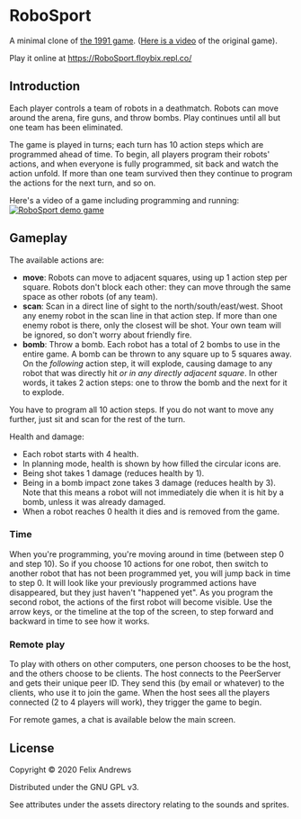 # RoboSport

A minimal clone of [the 1991 game](https://en.wikipedia.org/wiki/RoboSport). ([Here is a video](https://www.youtube.com/watch?v=gM2dTNLRUfU) of the original game).

Play it online at https://RoboSport.floybix.repl.co/

## Introduction

Each player controls a team of robots in a deathmatch. Robots can move around the arena, fire guns, and throw bombs. Play continues until all but one team has been eliminated.

The game is played in turns; each turn has 10 action steps which are programmed ahead of time. To begin, all players program their robots' actions, and when everyone is fully programmed, sit back and watch the action unfold. If more than one team survived then they continue to program the actions for the next turn, and so on.

Here's a video of a game including programming and running:
[![RoboSport demo game](http://img.youtube.com/vi/0iRxI6ENNnA/0.jpg)](https://youtu.be/0iRxI6ENNnA)

## Gameplay

The available actions are:
* __move__: Robots can move to adjacent squares, using up 1 action step per square. Robots don't block each other: they can move through the same space as other robots (of any team).
* __scan__: Scan in a direct line of sight to the north/south/east/west. Shoot any enemy robot in the scan line in that action step. If more than one enemy robot is there, only the closest will be shot. Your own team will be ignored, so don't worry about friendly fire.
* __bomb__: Throw a bomb. Each robot has a total of 2 bombs to use in the entire game. A bomb can be thrown to any square up to 5 squares away. On the _following_ action step, it will explode, causing damage to any robot that was directly hit _or in any directly adjacent square_. In other words, it takes 2 action steps: one to throw the bomb and the next for it to explode.

You have to program all 10 action steps. If you do not want to move any further, just sit and scan for the rest of the turn.

Health and damage:
* Each robot starts with 4 health.
* In planning mode, health is shown by how filled the circular icons are.
* Being shot takes 1 damage (reduces health by 1).
* Being in a bomb impact zone takes 3 damage (reduces health by 3). Note that this means a robot will not immediately die when it is hit by a bomb, unless it was already damaged.
* When a robot reaches 0 health it dies and is removed from the game.

### Time

When you're programming, you're moving around in time (between step 0 and step 10). So if you choose 10 actions for one robot, then switch to another robot that has not been programmed yet, you will jump back in time to step 0. It will look like your previously programmed actions have disappeared, but they just haven't "happened yet". As you program the second robot, the actions of the first robot will become visible. Use the arrow keys, or the timeline at the top of the screen, to step forward and backward in time to see how it works.

### Remote play

To play with others on other computers, one person chooses to be the host, and the others choose to be clients. The host connects to the PeerServer and gets their unique peer ID. They send this (by email or whatever) to the clients, who use it to join the game. When the host sees all the players connected (2 to 4 players will work), they trigger the game to begin.

For remote games, a chat is available below the main screen.

## License

Copyright © 2020 Felix Andrews

Distributed under the GNU GPL v3.

See attributes under the assets directory relating to the sounds and sprites.
